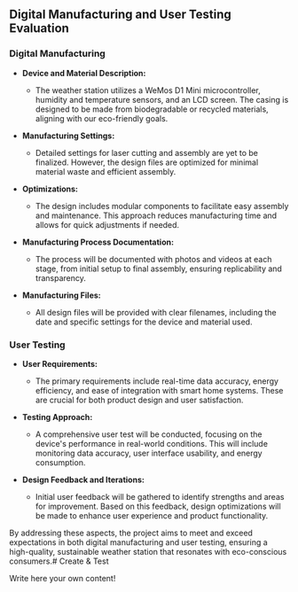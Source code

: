 ## Digital Manufacturing and User Testing Evaluation

### Digital Manufacturing

- **Device and Material Description:**
  - The weather station utilizes a WeMos D1 Mini microcontroller, humidity and temperature sensors, and an LCD screen. The casing is designed to be made from biodegradable or recycled materials, aligning with our eco-friendly goals.

- **Manufacturing Settings:**
  - Detailed settings for laser cutting and assembly are yet to be finalized. However, the design files are optimized for minimal material waste and efficient assembly.

- **Optimizations:**
  - The design includes modular components to facilitate easy assembly and maintenance. This approach reduces manufacturing time and allows for quick adjustments if needed.

- **Manufacturing Process Documentation:**
  - The process will be documented with photos and videos at each stage, from initial setup to final assembly, ensuring replicability and transparency.

- **Manufacturing Files:**
  - All design files will be provided with clear filenames, including the date and specific settings for the device and material used.

### User Testing

- **User Requirements:**
  - The primary requirements include real-time data accuracy, energy efficiency, and ease of integration with smart home systems. These are crucial for both product design and user satisfaction.

- **Testing Approach:**
  - A comprehensive user test will be conducted, focusing on the device's performance in real-world conditions. This will include monitoring data accuracy, user interface usability, and energy consumption.

- **Design Feedback and Iterations:**
  - Initial user feedback will be gathered to identify strengths and areas for improvement. Based on this feedback, design optimizations will be made to enhance user experience and product functionality.

By addressing these aspects, the project aims to meet and exceed expectations in both digital manufacturing and user testing, ensuring a high-quality, sustainable weather station that resonates with eco-conscious consumers.# Create & Test

Write here your own content!